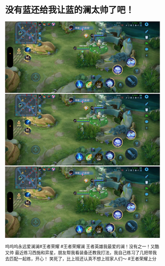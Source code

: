 # 没有蓝还给我让蓝的澜太帅了吧！

![](img/e0ad94e2-c33f-4834-ba37-e7e50303b3c8.jpg)
![](img/1d2369fd-5370-47a6-8684-89c65bcbbc0e.jpg)
![](img/0f036167-5bb5-4b26-98d6-a54b8a2f46ea.jpg)

呜呜呜永远爱澜澜#王者荣耀 #王者荣耀澜
王者英雄我最爱的澜！没有之一！又酷又帅
最近练习西施和弈星，朋友帮我看装备还教我打法，我自己练习了几把带我去匹配一起练，开心！
笑死了，比上班还认真不想上班家人们～
#王者荣耀上分